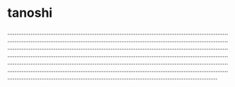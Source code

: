 # tanoshi
..............................................................................................................................................................................................................................................................................................................................................................................................................................................................................................................................................................................................................................................................................................................................................................................................................................................................................................